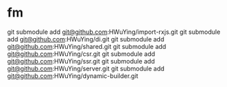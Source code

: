 # fm
git submodule add git@github.com:HWuYing/import-rxjs.git 
git submodule add git@github.com:HWuYing/di.git 
git submodule add git@github.com:HWuYing/shared.git 
git submodule add git@github.com:HWuYing/csr.git 
git submodule add git@github.com:HWuYing/ssr.git 
git submodule add git@github.com:HWuYing/server.git 
git submodule add git@github.com:HWuYing/dynamic-builder.git 
